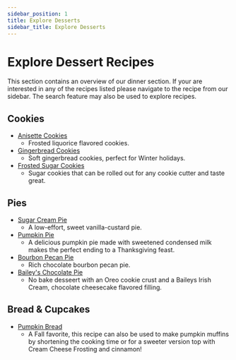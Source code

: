 ```yaml
---
sidebar_position: 1
title: Explore Desserts
sidebar_title: Explore Desserts
---
```


# Explore Dessert Recipes
This section contains an overview of our dinner section. If your are interested in any of the recipes listed please navigate to the recipe from our sidebar. The search feature may also be used to explore recipes.

## Cookies
- [Anisette Cookies](../dessert-bar/ansisette-cookies.md/)
    - Frosted liquorice flavored cookies.
- [Gingerbread Cookies](../dessert-bar/gingerbread-cookies.md/)
    - Soft gingerbread cookies, perfect for Winter holidays.
- [Frosted Sugar Cookies](../dessert-bar/sugar-cookies.md/)
    - Sugar cookies that can be rolled out for any cookie cutter and taste great.
  
## Pies
- [Sugar Cream Pie](../dessert-bar/sugar-cream-pie.md/)
    - A low-effort, sweet vanilla-custard pie.
- [Pumpkin Pie](../dessert-bar/pumpkin-pie.md/)
    - A delicious pumpkin pie made with sweetened condensed milk makes the perfect ending to a Thanksgiving feast.
- [Bourbon Pecan Pie](../dessert-bar/bourbon-pecan-pie.md/)
    - Rich chocolate bourbon pecan pie.
- [Bailey's Chocolate Pie](../dessert-bar/baileys-pie.md/)
    - No bake desseert with an Oreo cookie crust and a Baileys Irish Cream, chocolate cheesecake flavored filling.

## Bread & Cupcakes
- [Pumpkin Bread](../dessert-bar/pumpkin-bread.md/)
    - A Fall favorite, this recipe can also be used to make pumpkin muffins by shortening the cooking time or for a sweeter version top with Cream Cheese Frosting and cinnamon!
